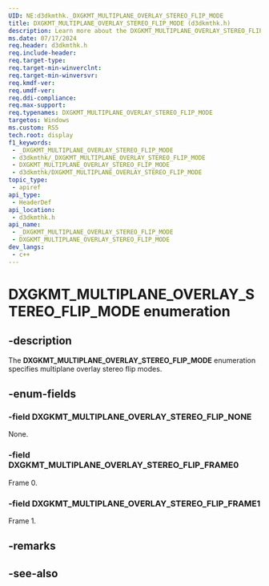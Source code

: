 ```yaml
---
UID: NE:d3dkmthk._DXGKMT_MULTIPLANE_OVERLAY_STEREO_FLIP_MODE
title: DXGKMT_MULTIPLANE_OVERLAY_STEREO_FLIP_MODE (d3dkmthk.h)
description: Learn more about the DXGKMT_MULTIPLANE_OVERLAY_STEREO_FLIP_MODE enumeration.
ms.date: 07/17/2024
req.header: d3dkmthk.h
req.include-header: 
req.target-type: 
req.target-min-winverclnt: 
req.target-min-winversvr: 
req.kmdf-ver: 
req.umdf-ver: 
req.ddi-compliance: 
req.max-support: 
req.typenames: DXGKMT_MULTIPLANE_OVERLAY_STEREO_FLIP_MODE
targetos: Windows
ms.custom: RS5
tech.root: display
f1_keywords:
 - _DXGKMT_MULTIPLANE_OVERLAY_STEREO_FLIP_MODE
 - d3dkmthk/_DXGKMT_MULTIPLANE_OVERLAY_STEREO_FLIP_MODE
 - DXGKMT_MULTIPLANE_OVERLAY_STEREO_FLIP_MODE
 - d3dkmthk/DXGKMT_MULTIPLANE_OVERLAY_STEREO_FLIP_MODE
topic_type:
 - apiref
api_type:
 - HeaderDef
api_location:
 - d3dkmthk.h
api_name:
 - _DXGKMT_MULTIPLANE_OVERLAY_STEREO_FLIP_MODE
 - DXGKMT_MULTIPLANE_OVERLAY_STEREO_FLIP_MODE
dev_langs:
 - c++
---
```


# DXGKMT_MULTIPLANE_OVERLAY_STEREO_FLIP_MODE enumeration

## -description

The **DXGKMT_MULTIPLANE_OVERLAY_STEREO_FLIP_MODE** enumeration specifies multiplane overlay stereo flip modes.

## -enum-fields

### -field DXGKMT_MULTIPLANE_OVERLAY_STEREO_FLIP_NONE

None.

### -field DXGKMT_MULTIPLANE_OVERLAY_STEREO_FLIP_FRAME0

Frame 0.

### -field DXGKMT_MULTIPLANE_OVERLAY_STEREO_FLIP_FRAME1

Frame 1.

## -remarks

## -see-also
